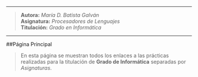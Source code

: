 ***
>**Autora:**         *María D. Batista Galván*  
>**Asignatura:**     *Procesadores de Lenguajes*  
>**Titulación:**     *Grado en Informática*
***

##Página Principal

>En esta página se muestran todos los enlaces a las prácticas realizadas para la titulación de **Grado de Informática** separadas por *Asignaturas*.